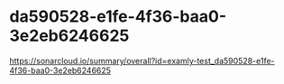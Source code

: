 # da590528-e1fe-4f36-baa0-3e2eb6246625
https://sonarcloud.io/summary/overall?id=examly-test_da590528-e1fe-4f36-baa0-3e2eb6246625
